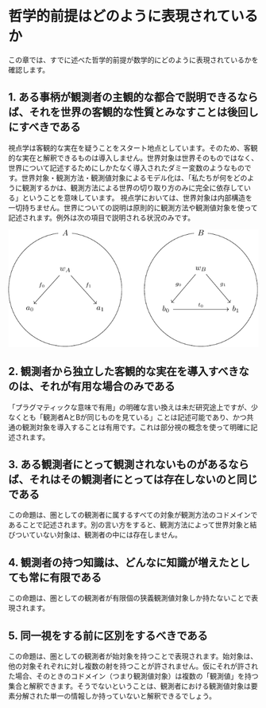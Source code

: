 # 哲学的前提はどのように表現されているか

この章では、すでに述べた哲学的前提が数学的にどのように表現されているかを確認します。

## 1. ある事柄が観測者の主観的な都合で説明できるならば、それを世界の客観的な性質とみなすことは後回しにすべきである

視点学は客観的な実在を疑うことをスタート地点としています。そのため、客観的な実在と解釈できるものは導入しません。世界対象は世界そのものではなく、世界について記述するためにしかたなく導入されたダミー変数のようなものです。世界対象・観測方法・観測値対象によるモデル化は、「私たちが何をどのように観測するかは、観測方法による世界の切り取り方のみに完全に依存している」ということを意味しています。
視点学においては、世界対象は内部構造を一切持ちません。世界についての説明は原則的に観測方法や観測値対象を使って記述されます。例外は次の項目で説明される状況のみです。

<!-- <div style="text-align:center">
  <img src="img/2-1_observer_example.png">
  <div>図1-3 再掲：観測者の例</div>
</div>
<br/> -->

![図1-3 再掲：観測者の例](./img/2-1_observer_example.png)

## 2. 観測者から独立した客観的な実在を導入すべきなのは、それが有用な場合のみである

「プラグマティックな意味で有用」の明確な言い換えは未だ研究途上ですが、少なくとも「観測者AとBが同じものを見ている」ことは記述可能であり、かつ共通の観測対象を導入することは有用です。これは部分視の概念を使って明確に記述されます。

## 3. ある観測者にとって観測されないものがあるならば、それはその観測者にとっては存在しないのと同じである

この命題は、圏としての観測者に属するすべての対象が観測方法のコドメインであることで記述されます。別の言い方をすると、観測方法によって世界対象と結びついていない対象は、観測者の中には存在しません。

## 4. 観測者の持つ知識は、どんなに知識が増えたとしても常に有限である

この命題は、圏としての観測者が有限個の狭義観測値対象しか持たないことで表現されます。

## 5. 同一視をする前に区別をするべきである

この命題は、圏としての観測者が始対象を持つことで表現されます。始対象は、他の対象それぞれに対し複数の射を持つことが許されません。仮にそれが許された場合、そのときのコドメイン（つまり観測値対象）は複数の「観測値」を持つ集合と解釈できます。そうでないということは、観測者における観測値対象は要素分解された単一の情報しか持っていないと解釈できるでしょう。
